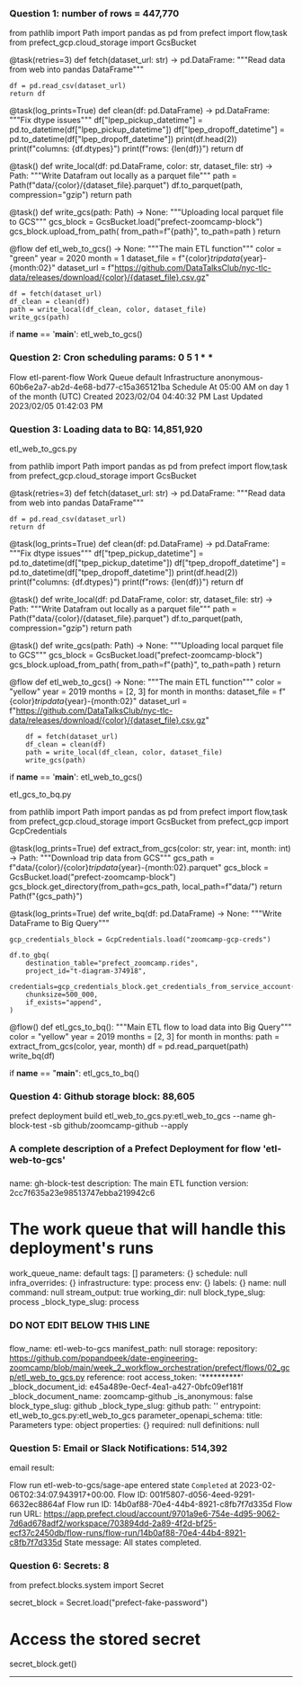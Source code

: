 ### Question 1: number of rows = 447,770

from pathlib import Path
import pandas as pd
from prefect import flow,task
from prefect_gcp.cloud_storage import GcsBucket


@task(retries=3)
def fetch(dataset_url: str) -> pd.DataFrame:
    """Read data from web into pandas DataFrame"""

    df = pd.read_csv(dataset_url)
    return df


@task(log_prints=True)
def clean(df: pd.DataFrame) -> pd.DataFrame:
    """Fix dtype issues"""
    df["lpep_pickup_datetime"] = pd.to_datetime(df["lpep_pickup_datetime"])
    df["lpep_dropoff_datetime"] = pd.to_datetime(df["lpep_dropoff_datetime"])
    print(df.head(2))
    print(f"columns: {df.dtypes}")
    print(f"rows: {len(df)}")
    return df


@task()
def write_local(df: pd.DataFrame, color: str, dataset_file: str) -> Path:
    """Write Datafram out locally as a parquet file"""
    path = Path(f"data/{color}/{dataset_file}.parquet")
    df.to_parquet(path, compression="gzip")
    return path


@task()
def write_gcs(path: Path) -> None:
    """Uploading local parquet file to GCS"""
    gcs_block = GcsBucket.load("prefect-zoomcamp-block")
    gcs_block.upload_from_path(
        from_path=f"{path}",
        to_path=path
    )
    return 


@flow
def etl_web_to_gcs() -> None:
    """The main ETL function"""
    color = "green"
    year = 2020
    month = 1
    dataset_file = f"{color}_tripdata_{year}-{month:02}"
    dataset_url = f"https://github.com/DataTalksClub/nyc-tlc-data/releases/download/{color}/{dataset_file}.csv.gz"

    df = fetch(dataset_url)
    df_clean = clean(df)
    path = write_local(df_clean, color, dataset_file)
    write_gcs(path)



if __name__ == '__main__':
    etl_web_to_gcs()

### Question 2: Cron scheduling params: 0 5 1 * *

Flow
etl-parent-flow
Work Queue
default
Infrastructure
anonymous-60b6e2a7-ab2d-4e68-bd77-c15a365121ba
Schedule
At 05:00 AM on day 1 of the month (UTC)
Created
2023/02/04 04:40:32 PM
Last Updated
2023/02/05 01:42:03 PM

### Question 3: Loading data to BQ: 14,851,920

 etl_web_to_gcs.py
 
 from pathlib import Path
import pandas as pd
from prefect import flow,task
from prefect_gcp.cloud_storage import GcsBucket


@task(retries=3)
def fetch(dataset_url: str) -> pd.DataFrame:
    """Read data from web into pandas DataFrame"""

    df = pd.read_csv(dataset_url)
    return df


@task(log_prints=True)
def clean(df: pd.DataFrame) -> pd.DataFrame:
    """Fix dtype issues"""
    df["tpep_pickup_datetime"] = pd.to_datetime(df["tpep_pickup_datetime"])
    df["tpep_dropoff_datetime"] = pd.to_datetime(df["tpep_dropoff_datetime"])
    print(df.head(2))
    print(f"columns: {df.dtypes}")
    print(f"rows: {len(df)}")
    return df


@task()
def write_local(df: pd.DataFrame, color: str, dataset_file: str) -> Path:
    """Write Datafram out locally as a parquet file"""
    path = Path(f"data/{color}/{dataset_file}.parquet")
    df.to_parquet(path, compression="gzip")
    return path


@task()
def write_gcs(path: Path) -> None:
    """Uploading local parquet file to GCS"""
    gcs_block = GcsBucket.load("prefect-zoomcamp-block")
    gcs_block.upload_from_path(
        from_path=f"{path}",
        to_path=path
    )
    return 


@flow
def etl_web_to_gcs() -> None:
    """The main ETL function"""
    color = "yellow"
    year = 2019
    months = [2, 3]
    for month in months:
        dataset_file = f"{color}_tripdata_{year}-{month:02}"
        dataset_url = f"https://github.com/DataTalksClub/nyc-tlc-data/releases/download/{color}/{dataset_file}.csv.gz"

        df = fetch(dataset_url)
        df_clean = clean(df)
        path = write_local(df_clean, color, dataset_file)
        write_gcs(path)



if __name__ == '__main__':
    etl_web_to_gcs()

etl_gcs_to_bq.py

from pathlib import Path
import pandas as pd
from prefect import flow,task
from prefect_gcp.cloud_storage import GcsBucket
from prefect_gcp import GcpCredentials


@task(log_prints=True)
def extract_from_gcs(color: str, year: int, month: int) -> Path:
    """Download trip data from GCS"""
    gcs_path = f"data/{color}/{color}_tripdata_{year}-{month:02}.parquet"
    gcs_block = GcsBucket.load("prefect-zoomcamp-block")
    gcs_block.get_directory(from_path=gcs_path, local_path=f"data/")
    return Path(f"{gcs_path}")



@task(log_prints=True)
def write_bq(df: pd.DataFrame) -> None:
    """Write DataFrame to Big Query"""
    
    gcp_credentials_block = GcpCredentials.load("zoomcamp-gcp-creds")    

    df.to_gbq(
        destination_table="prefect_zoomcamp.rides",
        project_id="t-diagram-374918",
        credentials=gcp_credentials_block.get_credentials_from_service_account(),
        chunksize=500_000,
        if_exists="append",
    )


@flow()
def etl_gcs_to_bq():
    """Main ETL flow to load data into Big Query"""
    color = "yellow"
    year = 2019
    months = [2, 3]
    for month in months:
        path = extract_from_gcs(color, year, month)
        df = pd.read_parquet(path)
        write_bq(df)

if __name__ == "__main__":
    etl_gcs_to_bq()

### Question 4: Github storage block: 88,605

prefect deployment build etl_web_to_gcs.py:etl_web_to_gcs --name gh-block-test -sb github/zoomcamp-github --apply

###
### A complete description of a Prefect Deployment for flow 'etl-web-to-gcs'
###
name: gh-block-test
description: The main ETL function
version: 2cc7f635a23e98513747ebba219942c6
# The work queue that will handle this deployment's runs
work_queue_name: default
tags: []
parameters: {}
schedule: null
infra_overrides: {}
infrastructure:
  type: process
  env: {}
  labels: {}
  name: null
  command: null
  stream_output: true
  working_dir: null
  block_type_slug: process
  _block_type_slug: process

###
### DO NOT EDIT BELOW THIS LINE
###
flow_name: etl-web-to-gcs
manifest_path: null
storage:
  repository: https://github.com/popandpeek/date-engineering-zoomcamp/blob/main/week_2_workflow_orchestration/prefect/flows/02_gcp/etl_web_to_gcs.py
  reference: root
  access_token: '**********'
  _block_document_id: e45a489e-0ecf-4ea1-a427-0bfc09ef181f
  _block_document_name: zoomcamp-github
  _is_anonymous: false
  block_type_slug: github
  _block_type_slug: github
path: ''
entrypoint: etl_web_to_gcs.py:etl_web_to_gcs
parameter_openapi_schema:
  title: Parameters
  type: object
  properties: {}
  required: null
  definitions: null

### Question 5: Email or Slack Notifications: 514,392

email result:

Flow run etl-web-to-gcs/sage-ape entered state `Completed` at 2023-02-06T02:34:07.943917+00:00.
Flow ID: 001f5807-d056-4eed-9291-6632ec8864af
Flow run ID: 14b0af88-70e4-44b4-8921-c8fb7f7d335d
Flow run URL: https://app.prefect.cloud/account/9701a9e6-754e-4d95-9062-7d6ad678adf2/workspace/703894dd-2a89-4f2d-bf25-ecf37c2450db/flow-runs/flow-run/14b0af88-70e4-44b4-8921-c8fb7f7d335d
State message: All states completed.

### Question 6: Secrets: 8

from prefect.blocks.system import Secret

secret_block = Secret.load("prefect-fake-password")

# Access the stored secret
secret_block.get()

********

	
